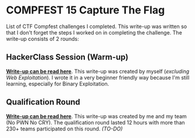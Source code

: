 # COMPFEST 15 Capture The Flag
List of CTF Compfest challenges I completed. This write-up was written so that I don't forget the steps I worked on in completing the challenge. The write-up consists of 2 rounds:

## HackerClass Session (Warm-up)
**[Write-up can be read here](Warm-up/README.md)**. This write-up was created by myself (*excluding Web Exploitation*). I wrote it in a very beginner friendly way because I'm still learning, especially for Binary Exploitation.

## Qualification Round
**[Write-up can be read here](Qualification/)**. This write-up was created by me and my team (No PWN No CRY). The qualification round lasted 12 hours with more than 230+ teams participated on this round. *(TO-DO)*
